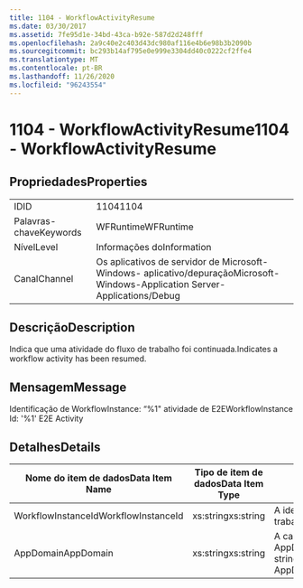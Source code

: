 ```yaml
---
title: 1104 - WorkflowActivityResume
ms.date: 03/30/2017
ms.assetid: 7fe95d1e-34bd-43ca-b92e-587d2d248fff
ms.openlocfilehash: 2a9c40e2c403d43dc980af116e4b6e98b3b2090b
ms.sourcegitcommit: bc293b14af795e0e999e3304dd40c0222cf2ffe4
ms.translationtype: MT
ms.contentlocale: pt-BR
ms.lasthandoff: 11/26/2020
ms.locfileid: "96243554"
---
```

# <a name="1104---workflowactivityresume"></a><span data-ttu-id="89a95-102">1104 - WorkflowActivityResume</span><span class="sxs-lookup"><span data-stu-id="89a95-102">1104 - WorkflowActivityResume</span></span>

## <a name="properties"></a><span data-ttu-id="89a95-103">Propriedades</span><span class="sxs-lookup"><span data-stu-id="89a95-103">Properties</span></span>  
  
|||  
|-|-|  
|<span data-ttu-id="89a95-104">ID</span><span class="sxs-lookup"><span data-stu-id="89a95-104">ID</span></span>|<span data-ttu-id="89a95-105">1104</span><span class="sxs-lookup"><span data-stu-id="89a95-105">1104</span></span>|  
|<span data-ttu-id="89a95-106">Palavras-chave</span><span class="sxs-lookup"><span data-stu-id="89a95-106">Keywords</span></span>|<span data-ttu-id="89a95-107">WFRuntime</span><span class="sxs-lookup"><span data-stu-id="89a95-107">WFRuntime</span></span>|  
|<span data-ttu-id="89a95-108">Nível</span><span class="sxs-lookup"><span data-stu-id="89a95-108">Level</span></span>|<span data-ttu-id="89a95-109">Informações do</span><span class="sxs-lookup"><span data-stu-id="89a95-109">Information</span></span>|  
|<span data-ttu-id="89a95-110">Canal</span><span class="sxs-lookup"><span data-stu-id="89a95-110">Channel</span></span>|<span data-ttu-id="89a95-111">Os aplicativos de servidor de Microsoft-Windows- aplicativo/depuração</span><span class="sxs-lookup"><span data-stu-id="89a95-111">Microsoft-Windows-Application Server-Applications/Debug</span></span>|  
  
## <a name="description"></a><span data-ttu-id="89a95-112">Descrição</span><span class="sxs-lookup"><span data-stu-id="89a95-112">Description</span></span>  

 <span data-ttu-id="89a95-113">Indica que uma atividade do fluxo de trabalho foi continuada.</span><span class="sxs-lookup"><span data-stu-id="89a95-113">Indicates a workflow activity has been resumed.</span></span>  
  
## <a name="message"></a><span data-ttu-id="89a95-114">Mensagem</span><span class="sxs-lookup"><span data-stu-id="89a95-114">Message</span></span>  

 <span data-ttu-id="89a95-115">Identificação de WorkflowInstance: “%1" atividade de E2E</span><span class="sxs-lookup"><span data-stu-id="89a95-115">WorkflowInstance Id: '%1' E2E Activity</span></span>  
  
## <a name="details"></a><span data-ttu-id="89a95-116">Detalhes</span><span class="sxs-lookup"><span data-stu-id="89a95-116">Details</span></span>  
  
|<span data-ttu-id="89a95-117">Nome do item de dados</span><span class="sxs-lookup"><span data-stu-id="89a95-117">Data Item Name</span></span>|<span data-ttu-id="89a95-118">Tipo de item de dados</span><span class="sxs-lookup"><span data-stu-id="89a95-118">Data Item Type</span></span>|<span data-ttu-id="89a95-119">Descrição</span><span class="sxs-lookup"><span data-stu-id="89a95-119">Description</span></span>|  
|--------------------|--------------------|-----------------|  
|<span data-ttu-id="89a95-120">WorkflowInstanceId</span><span class="sxs-lookup"><span data-stu-id="89a95-120">WorkflowInstanceId</span></span>|<span data-ttu-id="89a95-121">xs:string</span><span class="sxs-lookup"><span data-stu-id="89a95-121">xs:string</span></span>|<span data-ttu-id="89a95-122">A identificação de instância de fluxo de trabalho</span><span class="sxs-lookup"><span data-stu-id="89a95-122">The workflow instance id.</span></span>|  
|<span data-ttu-id="89a95-123">AppDomain</span><span class="sxs-lookup"><span data-stu-id="89a95-123">AppDomain</span></span>|<span data-ttu-id="89a95-124">xs:string</span><span class="sxs-lookup"><span data-stu-id="89a95-124">xs:string</span></span>|<span data-ttu-id="89a95-125">A cadeia de caracteres retornada por AppDomain.CurrentDomain.FriendlyName.</span><span class="sxs-lookup"><span data-stu-id="89a95-125">The string returned by AppDomain.CurrentDomain.FriendlyName.</span></span>|

